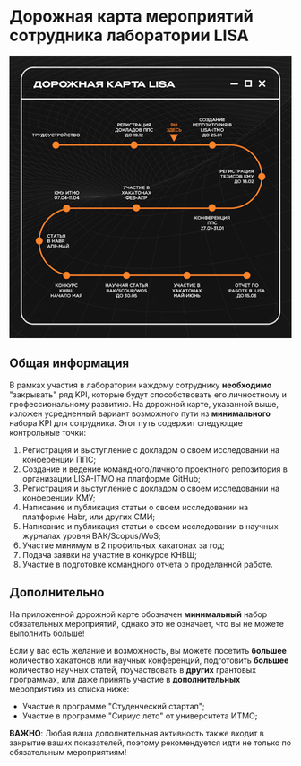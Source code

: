 # Дорожная карта мероприятий сотрудника лаборатории LISA
![mini_roadmap](images/mini_roadmap.png)

## Общая информация
В рамках участия в лаборатории каждому сотруднику **необходимо** "закрывать" ряд KPI, которые будут способствовать его 
личностному и профессиональному развитию. На дорожной карте, указанной выше, изложен усредненный вариант возможного
пути из **минимального** набора KPI для сотрудника. Этот путь содержит следующие контрольные точки:
1. Регистрация и выступление с докладом о своем исследовании на конференции ППС;
2. Создание и ведение командного/личного проектного репозитория в организации LISA-ITMO на платформе GitHub;
3. Регистрация и выступление с докладом о своем исследовании на конференции КМУ;
4. Написание и публикация статьи о своем исследовании на платформе Habr, или других СМИ;
5. Написание и публикация статьи о своем исследовании в научных журналах уровня ВАК/Scopus/WoS;
6. Участие минимум в 2 профильных хакатонах за год;
7. Подача заявки на участие в конкурсе КНВШ;
8. Участие в подготовке командного отчета о проделанной работе.

## Дополнительно
На приложенной дорожной карте обозначен **минимальный** набор обязательных мероприятий, однако это не означает, что вы 
не можете выполнить больше! 

Если у вас есть желание и возможность, вы можете посетить **большее** количество хакатонов 
или научных конференций, подготовить **большее** количество научных статей, поучаствовать в **других** грантовых 
программах, или даже принять участие в **дополнительных** мероприятиях из списка ниже:
- Участие в программе "Студенческий стартап";
- Участие в программе "Сириус лето" от университета ИТМО;

**ВАЖНО**: Любая ваша дополнительная активность также входит в закрытие ваших показателей, поэтому рекомендуется
идти не только по обязательным мероприятиям!